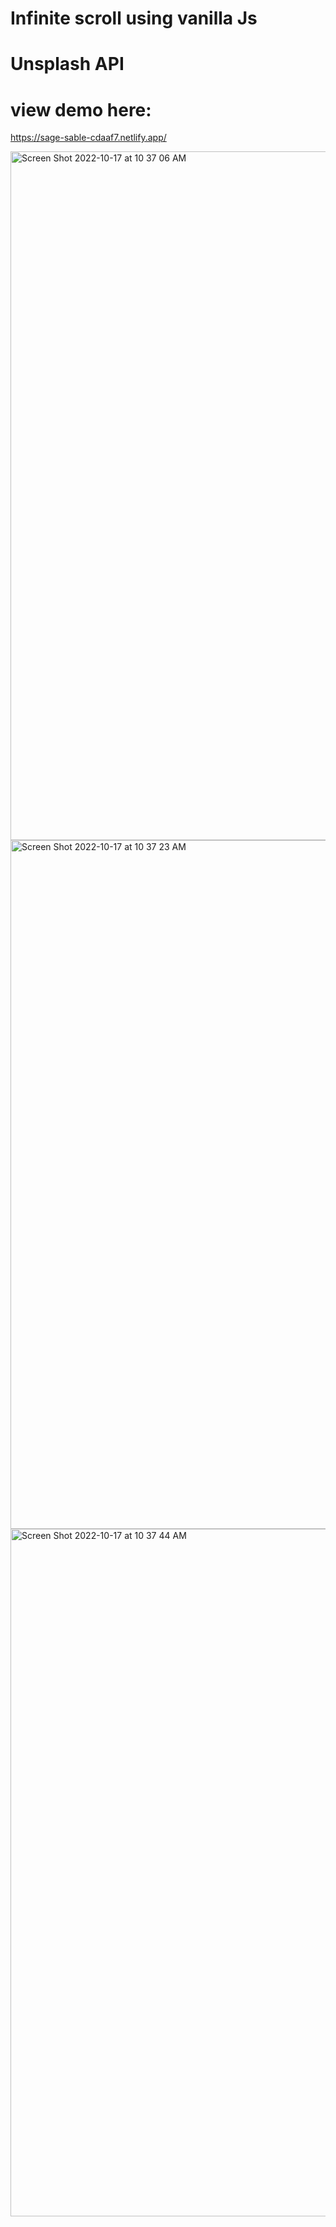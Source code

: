 # Infinite scroll using vanilla Js 
# Unsplash API


# view demo here:
https://sage-sable-cdaaf7.netlify.app/

<img width="1102" alt="Screen Shot 2022-10-17 at 10 37 06 AM" src="https://user-images.githubusercontent.com/113353466/196207321-287505f7-97b2-4408-aa3f-3d8ae0105d73.png">

<img width="1102" alt="Screen Shot 2022-10-17 at 10 37 23 AM" src="https://user-images.githubusercontent.com/113353466/196207449-6070ed8b-15ae-4466-8825-2bd3a048fec2.png">

<img width="1100" alt="Screen Shot 2022-10-17 at 10 37 44 AM" src="https://user-images.githubusercontent.com/113353466/196207499-1bfb4e63-f64d-41b5-ae6c-c514b5e54657.png">

